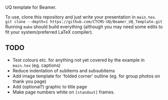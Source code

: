 UQ template for Beamer.

To use, clone this repository and just write your presentation in `main.tex`.
```git clone --depth=1 https://github.com/CTCMS-UQ/Beamer_UQ_Template.git```
Running `make` should build everything (although you may need some edits to fit
your system/preferred LaTeX compiler).

TODO
----
  * Test colours etc. for anything not yet covered by the example in `main.tex` (eg. captions)
  * Reduce indentation of subitems and subsubitems
  * Add image template for 'folded corner' outline (eg. for group photos on thank you page)
  * Add (optional?) graphic to title page
  * Make page numbers white on `[standout]` frames.
